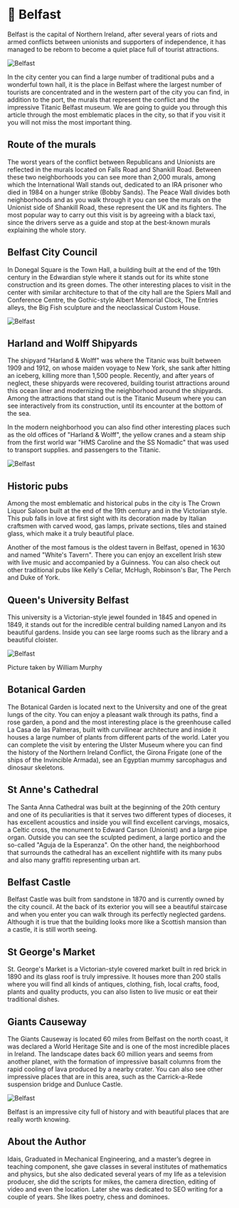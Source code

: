 # 🏤 Belfast

Belfast is the capital of Northern Ireland, after several years of riots and armed conflicts between unionists and supporters of independence, it has managed to be reborn to become a quiet place full of tourist attractions.

![Belfast](_static/images/belfast/belfast-1.jpeg)

In the city center you can find a large number of traditional pubs and a wonderful town hall, it is the place in Belfast where the largest number of tourists are concentrated and in the western part of the city you can find, in addition to the port, the murals that represent the conflict and the impressive Titanic Belfast museum.
We are going to guide you through this article through the most emblematic places in the city, so that if you visit it you will not miss the most important thing.

## Route of the murals

The worst years of the conflict between Republicans and Unionists are reflected in the murals located on Falls Road and Shankill Road. Between these two neighborhoods you can see more than 2,000 murals, among which the International Wall stands out, dedicated to an IRA prisoner who died in 1984 on a hunger strike (Bobby Sands). The Peace Wall divides both neighborhoods and as you walk through it you can see the murals on the Unionist side of Shankill Road, these represent the UK and its fighters.
The most popular way to carry out this visit is by agreeing with a black taxi, since the drivers serve as a guide and stop at the best-known murals explaining the whole story.

## Belfast City Council

In Donegal Square is the Town Hall, a building built at the end of the 19th century in the Edwardian style where it stands out for its white stone construction and its green domes.
The other interesting places to visit in the center with similar architecture to that of the city hall are the Spiers Mall and Conference Centre, the Gothic-style Albert Memorial Clock, The Entries alleys, the Big Fish sculpture and the neoclassical Custom House.

![Belfast](_static/images/belfast/belfast-2.jpeg)

## Harland and Wolff Shipyards

The shipyard "Harland & Wolff" was where the Titanic was built between 1909 and 1912, on whose maiden voyage to New York, she sank after hitting an iceberg, killing more than 1,500 people. Recently, and after years of neglect, these shipyards were recovered, building tourist attractions around this ocean liner and modernizing the neighborhood around the shipyards. Among the attractions that stand out is the Titanic Museum where you can see interactively from its construction, until its encounter at the bottom of the sea.

In the modern neighborhood you can also find other interesting places such as the old offices of "Harland & Wolff", the yellow cranes and a steam ship from the first world war "HMS Caroline and the SS Nomadic" that was used to transport supplies. and passengers to the Titanic.

![Belfast](_static/images/belfast/belfast-3.jpeg)

## Historic pubs

Among the most emblematic and historical pubs in the city is The Crown Liquor Saloon built at the end of the 19th century and in the Victorian style. This pub falls in love at first sight with its decoration made by Italian craftsmen with carved wood, gas lamps, private sections, tiles and stained glass, which make it a truly beautiful place.

Another of the most famous is the oldest tavern in Belfast, opened in 1630 and named "White's Tavern". There you can enjoy an excellent Irish stew with live music and accompanied by a Guinness. You can also check out other traditional pubs like Kelly's Cellar, McHugh, Robinson's Bar, The Perch and Duke of York.

## Queen's University Belfast

This university is a Victorian-style jewel founded in 1845 and opened in 1849, it stands out for the incredible central building named Lanyon and its beautiful gardens. Inside you can see large rooms such as the library and a beautiful cloister.

![Belfast](_static/images/belfast/belfast-4.jpeg)

Picture taken by William Murphy

## Botanical Garden

The Botanical Garden is located next to the University and one of the great lungs of the city. You can enjoy a pleasant walk through its paths, find a rose garden, a pond and the most interesting place is the greenhouse called La Casa de las Palmeras, built with curvilinear architecture and inside it houses a large number of plants from different parts of the world. Later you can complete the visit by entering the Ulster Museum where you can find the history of the Northern Ireland Conflict, the Girona Frigate (one of the ships of the Invincible Armada), see an Egyptian mummy sarcophagus and dinosaur skeletons.

## St Anne's Cathedral

The Santa Anna Cathedral was built at the beginning of the 20th century and one of its peculiarities is that it serves two different types of dioceses, it has excellent acoustics and inside you will find excellent carvings, mosaics, a Celtic cross, the monument to Edward Carson (Unionist) and a large pipe organ. Outside you can see the sculpted pediment, a large portico and the so-called "Aguja de la Esperanza". On the other hand, the neighborhood that surrounds the cathedral has an excellent nightlife with its many pubs and also many graffiti representing urban art.

## Belfast Castle

Belfast Castle was built from sandstone in 1870 and is currently owned by the city council. At the back of its exterior you will see a beautiful staircase and when you enter you can walk through its perfectly neglected gardens. Although it is true that the building looks more like a Scottish mansion than a castle, it is still worth seeing.

## St George's Market

St. George's Market is a Victorian-style covered market built in red brick in 1890 and its glass roof is truly impressive. It houses more than 200 stalls where you will find all kinds of antiques, clothing, fish, local crafts, food, plants and quality products, you can also listen to live music or eat their traditional dishes.

## Giants Causeway

The Giants Causeway is located 60 miles from Belfast on the north coast, it was declared a World Heritage Site and is one of the most incredible places in Ireland. The landscape dates back 60 million years and seems from another planet, with the formation of impressive basalt columns from the rapid cooling of lava produced by a nearby crater. You can also see other impressive places that are in this area, such as the Carrick-a-Rede suspension bridge and Dunluce Castle.

![Belfast](_static/images/belfast/belfast-5.jpeg)

Belfast is an impressive city full of history and with beautiful places that are really worth knowing.

## About the Author

Idais, Graduated in Mechanical Engineering, and a master’s degree in teaching component, she gave classes in several institutes of mathematics and physics, but she also dedicated several years of my life as a television producer, she did the scripts for mikes, the camera direction, editing of video and even the location. Later she was dedicated to SEO writing for a couple of years. She likes poetry, chess and dominoes.
